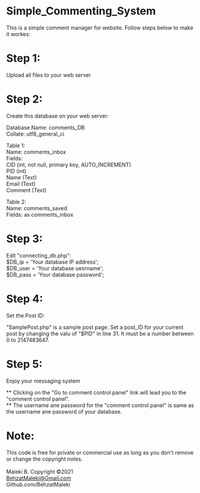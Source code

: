 # Simple_Commenting_System
This is a simple comment manager for website. Follow steps below to make it workes:

# Step 1:
Upload all files to your web server

# Step 2:
Create this database on your web server:

Database Name: comments_DB  
Collate: utf8_general_ci  

Table 1:  
  Name: comments_inbox  
  Fields:  
    CID (int, not null, primary key, AUTO_INCREMENT)  
    PID (int)  
    Name (Text)  
    Email (Text)  
    Comment (Text)  

Table 2:  
  Name: comments_saved  
  Fields: as comments_inbox  

# Step 3:
Edit "connecting_db.php":  
  $DB_ip = 'Your database IP address';  
  $DB_user = 'Your database uesrname';  
  $DB_pass = 'Your database password';  

# Step 4:
Set the Post ID:  

"SamplePost.php" is a sample post page. Set a post_ID for your current post by changing the valu of "$PID" in line 31. 
It must be a number between 0 to 2147483647.

# Step 5:
Enjoy your messaging system

** Clicking on the "Go to comment control panel" link will lead you to the "comment control panel".  
** The username ane password for the "comment control panel"  is same as the username ane password of your database.
  
# Note:
This code is free for private or commercial use as long as you don't remove or change the copyright notes.<br><br>
Maleki B. Copyright ©2021<br>
BehzatMaleki@Gmail.com<br>
Github.com/BehzatMaleki
